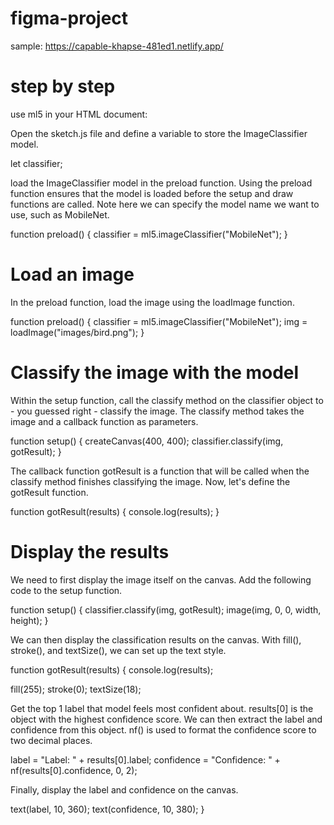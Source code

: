 # figma-project
sample: https://capable-khapse-481ed1.netlify.app/

# step by step
use ml5 in your HTML document:

<script src="https://unpkg.com/ml5@0.12.2/dist/ml5.min.js" type="text/javascript"></script>

Open the sketch.js file and define a variable to store the ImageClassifier model.

let classifier;

load the ImageClassifier model in the preload function. Using the preload function ensures that the model is loaded before the setup and draw functions are called. Note here we can specify the model name we want to use, such as MobileNet.

function preload() {
  classifier = ml5.imageClassifier("MobileNet");
}

# Load an image

In the preload function, load the image using the loadImage function.

function preload() {
  classifier = ml5.imageClassifier("MobileNet");
  img = loadImage("images/bird.png");
}

# Classify the image with the model

Within the setup function, call the classify method on the classifier object to - you guessed right - classify the image. The classify method takes the image and a callback function as parameters.

function setup() {
  createCanvas(400, 400);
  classifier.classify(img, gotResult);
}

The callback function gotResult is a function that will be called when the classify method finishes classifying the image. Now, let's define the gotResult function.

function gotResult(results) {
  console.log(results);
}

# Display the results

We need to first display the image itself on the canvas. Add the following code to the setup function.

function setup() {
  classifier.classify(img, gotResult);
  image(img, 0, 0, width, height);
}

We can then display the classification results on the canvas. With fill(), stroke(), and textSize(), we can set up the text style.

function gotResult(results) {
  console.log(results);

  fill(255);
  stroke(0);
  textSize(18);


Get the top 1 label that model feels most confident about. results[0] is the object with the highest confidence score. We can then extract the label and confidence from this object. nf() is used to format the confidence score to two decimal places.

label = "Label: " + results[0].label;
confidence = "Confidence: " + nf(results[0].confidence, 0, 2);

Finally, display the label and confidence on the canvas.

  text(label, 10, 360);
  text(confidence, 10, 380);
}
